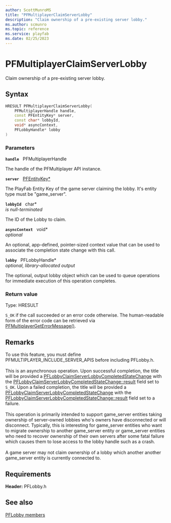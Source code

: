 ```yaml
---
author: ScottMunroMS
title: "PFMultiplayerClaimServerLobby"
description: "Claim ownership of a pre-existing server lobby."
ms.author: scmunro
ms.topic: reference
ms.service: playfab
ms.date: 02/25/2023
---
```


# PFMultiplayerClaimServerLobby  

Claim ownership of a pre-existing server lobby.  

## Syntax  
  
```cpp
HRESULT PFMultiplayerClaimServerLobby(  
    PFMultiplayerHandle handle,  
    const PFEntityKey* server,  
    const char* lobbyId,  
    void* asyncContext,  
    PFLobbyHandle* lobby  
)  
```  
  
### Parameters  
  
**`handle`** &nbsp; PFMultiplayerHandle  
  
The handle of the PFMultiplayer API instance.  
  
**`server`** &nbsp; [PFEntityKey*](../../pfmultiplayer/pfentitykey_clientsdk.md)  
  
The PlayFab Entity Key of the game server claiming the lobby. It's entity type must be "game_server".  
  
**`lobbyId`** &nbsp; char*  
*is null-terminated*  
  
The ID of the Lobby to claim.  
  
**`asyncContext`** &nbsp; void*  
*optional*  
  
An optional, app-defined, pointer-sized context value that can be used to associate the completion state change with this call.  
  
**`lobby`** &nbsp; PFLobbyHandle*  
*optional, library-allocated output*  
  
The optional, output lobby object which can be used to queue operations for immediate execution of this operation completes.  
  
  
### Return value
Type: HRESULT
  
```S_OK``` if the call succeeded or an error code otherwise. The human-readable form of the error code can be retrieved via [PFMultiplayerGetErrorMessage()](../../pfmultiplayer/functions/pfmultiplayergeterrormessage.md).
  
## Remarks  
  
To use this feature, you must define PFMULTIPLAYER_INCLUDE_SERVER_APIS before including PFLobby.h. <br /><br /> This is an asynchronous operation. Upon successful completion, the title will be provided a [PFLobbyClaimServerLobbyCompletedStateChange](../structs/pflobbyclaimserverlobbycompletedstatechange.md) with the [PFLobbyClaimServerLobbyCompletedStateChange::result](../structs/pflobbyclaimserverlobbycompletedstatechange.md) field set to ```S_OK```. Upon a failed completion, the title will be provided a [PFLobbyClaimServerLobbyCompletedStateChange](../structs/pflobbyclaimserverlobbycompletedstatechange.md) with the [PFLobbyClaimServerLobbyCompletedStateChange::result](../structs/pflobbyclaimserverlobbycompletedstatechange.md) field set to a failure.   <br /><br /> This operation is primarily intended to support game_server entities taking ownership of server-owned lobbies who's owners have disconnected or will disconnect. Typically, this is interesting for game_server entities who want to migrate ownership to another game_server entity or game_server entities who need to recover ownership of their own servers after some fatal failure which causes them to lose access to the lobby handle such as a crash.   <br /><br /> A game server may not claim ownership of a lobby which another another game_server entity is currently connected to.
  
## Requirements  
  
**Header:** PFLobby.h
  
## See also  
[PFLobby members](../pflobby_members.md)  

  
  

